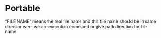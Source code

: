 # Portable

"FILE NAME" means the real file name and this file name should be in same directior were we are execution command or give path direction for file name 

